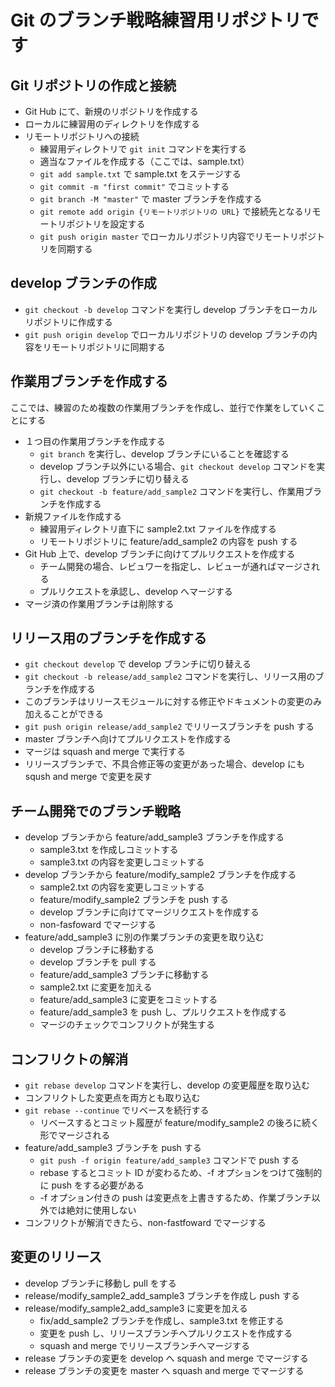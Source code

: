 # Git のブランチ戦略練習用リポジトリです

## Git リポジトリの作成と接続
- Git Hub にて、新規のリポジトリを作成する
- ローカルに練習用のディレクトリを作成する
- リモートリポジトリへの接続
    - 練習用ディレクトリで ```git init``` コマンドを実行する
    - 適当なファイルを作成する（ここでは、sample.txt）
    - ```git add sample.txt``` で sample.txt をステージする
    - ```git commit -m "first commit"``` でコミットする
    - ```git branch -M "master"``` で master ブランチを作成する
    - ```git remote add origin {リモートリポジトリの URL}``` で接続先となるリモートリポジトリを設定する
    - ```git push origin master``` でローカルリポジトリ内容でリモートリポジトリを同期する

## develop ブランチの作成
- ```git checkout -b develop``` コマンドを実行し develop ブランチをローカルリポジトリに作成する
- ```git push origin develop``` でローカルリポジトリの develop ブランチの内容をリモートリポジトリに同期する

## 作業用ブランチを作成する
ここでは、練習のため複数の作業用ブランチを作成し、並行で作業をしていくことにする

- １つ目の作業用ブランチを作成する
    - ```git branch``` を実行し、develop ブランチにいることを確認する
    - develop ブランチ以外にいる場合、```git checkout develop``` コマンドを実行し、develop ブランチに切り替える
    - ```git checkout -b feature/add_sample2``` コマンドを実行し、作業用ブランチを作成する
- 新規ファイルを作成する
    - 練習用ディレクトリ直下に sample2.txt ファイルを作成する
    - リモートリポジトリに feature/add_sample2 の内容を push する
- Git Hub 上で、develop ブランチに向けてプルリクエストを作成する
    - チーム開発の場合、レビュワーを指定し、レビューが通ればマージされる
    - プルリクエストを承認し、develop へマージする
- マージ済の作業用ブランチは削除する

## リリース用のブランチを作成する
- ```git checkout develop``` で develop ブランチに切り替える
- ```git checkout -b release/add_sample2``` コマンドを実行し、リリース用のブランチを作成する
- このブランチはリリースモジュールに対する修正やドキュメントの変更のみ加えることができる
- ```git push origin release/add_sample2``` でリリースブランチを push する
- master ブランチへ向けてプルリクエストを作成する
- マージは squash and merge で実行する
- リリースブランチで、不具合修正等の変更があった場合、develop にも sqush and merge で変更を戻す

## チーム開発でのブランチ戦略
- develop ブランチから feature/add_sample3 ブランチを作成する
    - sample3.txt を作成しコミットする
    - sample3.txt の内容を変更しコミットする
- develop ブランチから feature/modify_sample2 ブランチを作成する
    - sample2.txt の内容を変更しコミットする
    - feature/modify_sample2 ブランチを push する
    - develop ブランチに向けてマージリクエストを作成する
    - non-fasfoward でマージする
- feature/add_sample3 に別の作業ブランチの変更を取り込む
    - develop ブランチに移動する
    - develop ブランチを pull する
    - feature/add_sample3 ブランチに移動する
    - sample2.txt に変更を加える
    - feature/add_sample3 に変更をコミットする
    - feature/add_sample3 を push し、プルリクエストを作成する
    - マージのチェックでコンフリクトが発生する

## コンフリクトの解消
- ```git rebase develop``` コマンドを実行し、develop の変更履歴を取り込む
- コンフリクトした変更点を両方とも取り込む
- ```git rebase --continue``` でリベースを続行する
    - リベースするとコミット履歴が feature/modify_sample2 の後ろに続く形でマージされる
- feature/add_sample3 ブランチを push する
    - ```git push -f origin feature/add_sample3``` コマンドで push する
    - rebase するとコミット ID が変わるため、-f オプションをつけて強制的に push をする必要がある
    - -f オプション付きの push は変更点を上書きするため、作業ブランチ以外では絶対に使用しない
- コンフリクトが解消できたら、non-fastfoward でマージする

## 変更のリリース
- develop ブランチに移動し pull をする
- release/modify_sample2_add_sample3 ブランチを作成し push する
- release/modify_sample2_add_sample3 に変更を加える
    - fix/add_sample2 ブランチを作成し、sample3.txt を修正する
    - 変更を push し、リリースブランチへプルリクエストを作成する
    - squash and merge でリリースブランチへマージする
- release ブランチの変更を develop へ squash and merge でマージする
- release ブランチの変更を master へ squash and merge でマージする